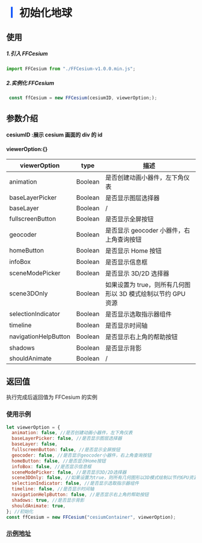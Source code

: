 # <span style='color:#0950FC'>┃</span> 初始化地球

## 使用

##### 1.引入 FFCesium

```javascript
import FFCesium from "./FFCesium-v1.0.0.min.js";
```

##### 2.实例化 FFCesium

```javascript
 const ffCesium = new FFCesium(cesiumID, viewerOption;);
```

## 参数介绍

#### cesiumID :展示 cesium 画面的 div 的 id

#### viewerOption:{}

| viewerOption         | type    | 描述                                                         |
| -------------------- | ------- | ------------------------------------------------------------ |
| animation            | Boolean | 是否创建动画小器件，左下角仪表                               |
| baseLayerPicker      | Boolean | 是否显示图层选择器                                           |
| baseLayer            | Boolean | /                                                            |
| fullscreenButton     | Boolean | 是否显示全屏按钮                                             |
| geocoder             | Boolean | 是否显示 geocoder 小器件，右上角查询按钮                     |
| homeButton           | Boolean | 是否显示 Home 按钮                                           |
| infoBox              | Boolean | 是否显示信息框                                               |
| sceneModePicker      | Boolean | 是否显示 3D/2D 选择器                                        |
| scene3DOnly          | Boolean | 如果设置为 true，则所有几何图形以 3D 模式绘制以节约 GPU 资源 |
| selectionIndicator   | Boolean | 是否显示选取指示器组件                                       |
| timeline             | Boolean | 是否显示时间轴                                               |
| navigationHelpButton | Boolean | 是否显示右上角的帮助按钮                                     |
| shadows              | Boolean | 是否显示背影                                                 |
| shouldAnimate        | Boolean | /                                                            |

## 返回值

执行完成后返回值为 FFCesium 的实例

### 使用示例

```javascript
let viewerOption = {
  animation: false, //是否创建动画小器件，左下角仪表
  baseLayerPicker: false, //是否显示图层选择器
  baseLayer: false,
  fullscreenButton: false, //是否显示全屏按钮
  geocoder: false, //是否显示geocoder小器件，右上角查询按钮
  homeButton: false, //是否显示Home按钮
  infoBox: false, //是否显示信息框
  sceneModePicker: false, //是否显示3D/2D选择器
  scene3DOnly: false, //如果设置为true，则所有几何图形以3D模式绘制以节约GPU资源
  selectionIndicator: false, //是否显示选取指示器组件
  timeline: false, //是否显示时间轴
  navigationHelpButton: false, //是否显示右上角的帮助按钮
  shadows: true, //是否显示背影
  shouldAnimate: true,
}; //初始化
const ffCesium = new FFCesium("cesiumContainer", viewerOption);
```

### [示例地址](./#/mapCode?id=0&type=1&urlname=initMap)
